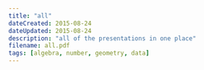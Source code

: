```yaml
---
title: "all"
dateCreated: 2015-08-24
dateUpdated: 2015-08-24
description: "all of the presentations in one place"
filename: all.pdf
tags: [algebra, number, geometry, data]
---
```

